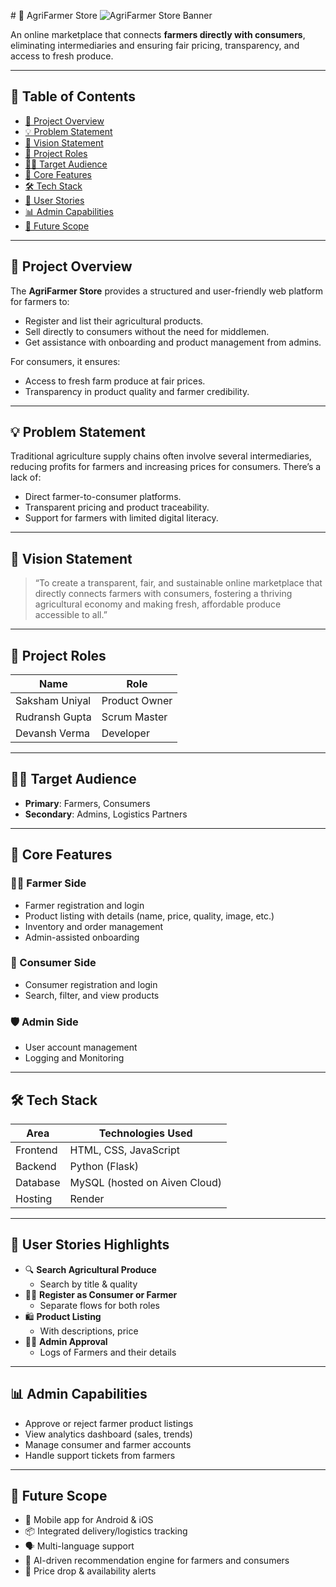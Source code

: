 
﻿# 🌾 AgriFarmer Store
![AgriFarmer Store Banner](https://raw.githubusercontent.com/DevanshV03/AgriFarmer/main/static/images/farming.gif)

An online marketplace that connects **farmers directly with consumers**, eliminating intermediaries and ensuring fair pricing, transparency, and access to fresh produce.

---

## 📌 Table of Contents
- [📖 Project Overview](#-project-overview)
- [💡 Problem Statement](#-problem-statement)
- [🎯 Vision Statement](#-vision-statement)
- [👥 Project Roles](#-project-roles)
- [👨‍🌾 Target Audience](#-target-audience)
- [🚀 Core Features](#-core-features)
- [🛠️ Tech Stack](#-tech-stack)
- [🧩 User Stories](#-user-stories)
- [📊 Admin Capabilities](#-admin-capabilities)
- [📌 Future Scope](#-future-scope)

---

## 📖 Project Overview

The **AgriFarmer Store** provides a structured and user-friendly web platform for farmers to:
- Register and list their agricultural products.
- Sell directly to consumers without the need for middlemen.
- Get assistance with onboarding and product management from admins.

For consumers, it ensures:
- Access to fresh farm produce at fair prices.
- Transparency in product quality and farmer credibility.

---

## 💡 Problem Statement

Traditional agriculture supply chains often involve several intermediaries, reducing profits for farmers and increasing prices for consumers. There’s a lack of:
- Direct farmer-to-consumer platforms.
- Transparent pricing and product traceability.
- Support for farmers with limited digital literacy.

---

## 🎯 Vision Statement

> “To create a transparent, fair, and sustainable online marketplace that directly connects farmers with consumers, fostering a thriving agricultural economy and making fresh, affordable produce accessible to all.”

---

## 👥 Project Roles

| Name            | Role              
|-----------------|----------------
| Saksham Uniyal  | Product Owner    
| Rudransh Gupta  | Scrum Master
| Devansh Verma   | Developer

---

## 👨‍🌾 Target Audience

- **Primary**: Farmers, Consumers
- **Secondary**: Admins, Logistics Partners

---

## 🚀 Core Features

### 👨‍🌾 Farmer Side
- Farmer registration and login
- Product listing with details (name, price, quality, image, etc.)
- Inventory and order management
- Admin-assisted onboarding

### 🛒 Consumer Side
- Consumer registration and login
- Search, filter, and view products

### 🛡️ Admin Side
- User account management
- Logging and Monitoring

---

## 🛠️ Tech Stack

| Area            | Technologies Used                    |
|------------------|-------------------------------------|
| Frontend         | HTML, CSS, JavaScript               |
| Backend          | Python (Flask)                      |
| Database         | MySQL (hosted on Aiven Cloud)       |
| Hosting          | Render                              |
---

## 🧩 User Stories Highlights

- 🔍 **Search Agricultural Produce**
  - Search by title & quality
- 🧑‍💼 **Register as Consumer or Farmer**
  - Separate flows for both roles
- 🛍️ **Product Listing**
  - With descriptions, price
- 🧑‍⚖️ **Admin Approval**
  - Logs of Farmers and their details

---

## 📊 Admin Capabilities

- Approve or reject farmer product listings
- View analytics dashboard (sales, trends)
- Manage consumer and farmer accounts
- Handle support tickets from farmers

---

## 📌 Future Scope

- 📱 Mobile app for Android & iOS
- 📦 Integrated delivery/logistics tracking
- 🗣️ Multi-language support
- 🧠 AI-driven recommendation engine for farmers and consumers
- 🔔 Price drop & availability alerts
